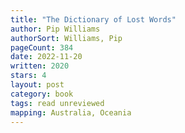```yaml
---
title: "The Dictionary of Lost Words"
author: Pip Williams
authorSort: Williams, Pip
pageCount: 384
date: 2022-11-20
written: 2020
stars: 4
layout: post
category: book
tags: read unreviewed
mapping: Australia, Oceania
---
```

